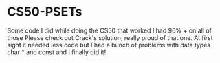 # CS50-PSETs
Some code I did while doing the CS50 that worked
I had 96% + on all of those
Please check out Crack's solution, really proud of that one. At first sight it needed less code
but I had a bunch of problems with data types char * and const and I finally did it!
